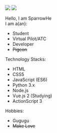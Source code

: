 <img src="https://github-readme-stats.vercel.app/api?username=sparrowhe&show_icons=true&icon_color=66ccff&text_color=718096&bg_color=ffffff&hide_title=true" />
<img src="https://github-readme-stats.vercel.app/api/top-langs/?username=sparrowhe" />
<!-- Check the sum of - and >>2 -->

Hello, I am SparrowHe  
I am a(an):
- Student
- Virtual Pilot/ATC
- Developer
- ~~Pigeon~~

Technology Stacks:
- HTML
- CSS5
- JavaScript (ES6)
- Python 3.x
- Node.js
- Vue.js 2 (Studying)
- ActionScript 3

Hobbies:
- Gugugu
- ~~Make Love~~
